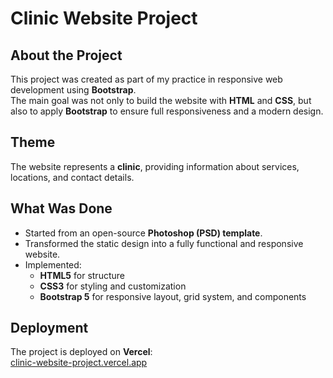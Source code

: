 # Clinic Website Project

## About the Project
This project was created as part of my practice in responsive web development using **Bootstrap**.  
The main goal was not only to build the website with **HTML** and **CSS**, but also to apply **Bootstrap** to ensure full responsiveness and a modern design.  

## Theme
The website represents a **clinic**, providing information about services, locations, and contact details.  

## What Was Done
- Started from an open-source **Photoshop (PSD) template**.  
- Transformed the static design into a fully functional and responsive website.  
- Implemented:
  - **HTML5** for structure  
  - **CSS3** for styling and customization  
  - **Bootstrap 5** for responsive layout, grid system, and components  

## Deployment
The project is deployed on **Vercel**:  
[clinic-website-project.vercel.app](https://clinic-website-project.vercel.app)